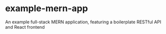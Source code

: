 # example-mern-app
An example full-stack MERN application, featuring a boilerplate RESTful API and React frontend
